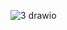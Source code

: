 
![3 drawio](https://user-images.githubusercontent.com/49784193/142763290-ca8c37bd-bc67-413e-9540-b110ff596253.jpg)
